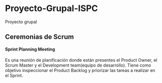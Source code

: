 # Proyecto-Grupal-ISPC
Proyecto grupal
## Ceremonias de Scrum
#### Sprint Planning Meeting 
Es una reunión de planificación donde están presentes el Product Owner, el Scrum Master y el Development team(equipo de desarrollo). Tiene como objetivo inspeccionar el Product Backlog y priorizar las tareas a realizar en el Sprint.
